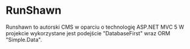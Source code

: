 # RunShawn
Runshawn to autorski CMS w oparciu o technologię ASP.NET MVC 5
W projekcie wykorzystane jest podejście "DatabaseFirst" wraz ORM "Simple.Data".

